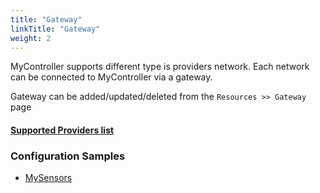 ```yaml
---
title: "Gateway"
linkTitle: "Gateway"
weight: 2
---
```


MyController supports different type is providers network.
Each network can be connected to MyController via a gateway.

Gateway can be added/updated/deleted from the `Resources >> Gateway` page

#### [Supported Providers list](/docs/overview/#supported-providers)

### Configuration Samples
* [MySensors](/docs/user-interface/resources/gateway-mysensors/)
